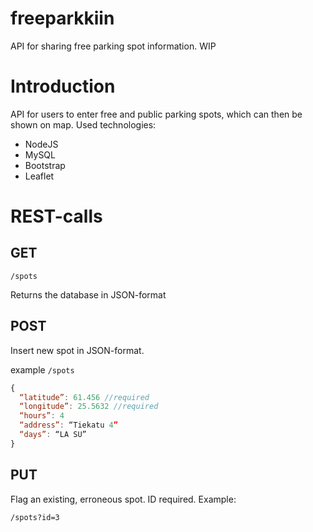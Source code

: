 # freeparkkiin
API for sharing free parking spot information. WIP

# Introduction

API for users to enter free and public parking spots, which can then be shown on map.
Used technologies:
- NodeJS
- MySQL
- Bootstrap
- Leaflet

# REST-calls

## GET
```
/spots
```
Returns the database in JSON-format

## POST

Insert new spot in JSON-format.

example
``` /spots ```
```javascript
{
  “latitude”: 61.456 //required
  “longitude”: 25.5632 //required
  “hours”: 4
  “address”: “Tiekatu 4”
  “days”: “LA SU”
}
```
## PUT

Flag an existing, erroneous spot. ID required. Example:
```
/spots?id=3
```
